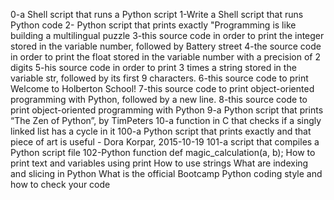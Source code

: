 0-a Shell script that runs a Python script
1-Write a Shell script that runs Python code
2- Python script that prints exactly "Programming is like building a multilingual puzzle
3-this source code in order to print the integer stored in the variable number, followed by Battery street
4-the source code in order to print the float stored in the variable number with a precision of 2 digits
5-his source code in order to print 3 times a string stored in the variable str, followed by its first 9 characters.
6-this source code to print Welcome to Holberton School!
7-this source code to print object-oriented programming with Python, followed by a new line.
8-this source code to print object-oriented programming with Python
9-a Python script that prints “The Zen of Python”, by TimPeters
10-a function in C that checks if a singly linked list has a cycle in it
100-a Python script that prints exactly and that piece of art is useful - Dora Korpar, 2015-10-19
101-a script that compiles a Python script file
102-Python function def magic_calculation(a, b);
How to print text and variables using print
How to use strings
What are indexing and slicing in Python
What is the official Bootcamp Python coding style and how to check your code

